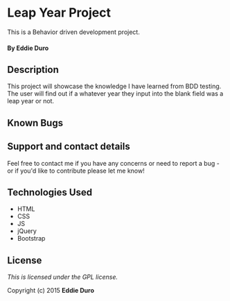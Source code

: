 # Leap Year Project
This is a Behavior driven development project.

#### By Eddie Duro

## Description

This project will showcase the knowledge I have learned from BDD testing. The user will find out if a whatever year they input into the blank field was a leap year or not.

## Known Bugs



## Support and contact details

Feel free to contact me if you have any concerns or need to report a bug - or if you'd like to contribute please let me know!

## Technologies Used

* HTML
* CSS
* JS
* jQuery
* Bootstrap

## License

*This is licensed under the GPL license.*

Copyright (c) 2015 **Eddie Duro**
